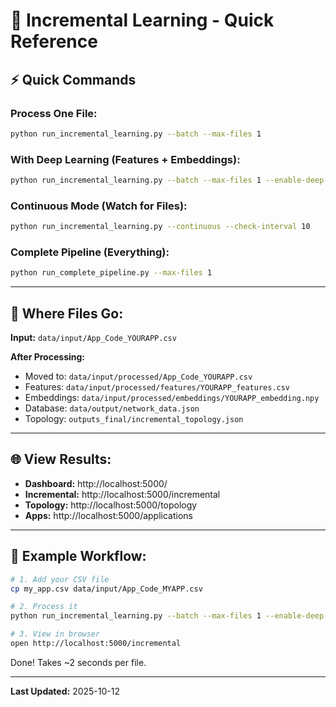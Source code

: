 # 🔄 Incremental Learning - Quick Reference

## ⚡ **Quick Commands**

### **Process One File:**
```bash
python run_incremental_learning.py --batch --max-files 1
```

### **With Deep Learning (Features + Embeddings):**
```bash
python run_incremental_learning.py --batch --max-files 1 --enable-deep-learning
```

### **Continuous Mode (Watch for Files):**
```bash
python run_incremental_learning.py --continuous --check-interval 10
```

### **Complete Pipeline (Everything):**
```bash
python run_complete_pipeline.py --max-files 1
```

---

## 📁 **Where Files Go:**

**Input:** `data/input/App_Code_YOURAPP.csv`

**After Processing:**
- Moved to: `data/input/processed/App_Code_YOURAPP.csv`
- Features: `data/input/processed/features/YOURAPP_features.csv`
- Embeddings: `data/input/processed/embeddings/YOURAPP_embedding.npy`
- Database: `data/output/network_data.json`
- Topology: `outputs_final/incremental_topology.json`

---

## 🌐 **View Results:**

- **Dashboard:** http://localhost:5000/
- **Incremental:** http://localhost:5000/incremental
- **Topology:** http://localhost:5000/topology
- **Apps:** http://localhost:5000/applications

---

## 🎯 **Example Workflow:**

```bash
# 1. Add your CSV file
cp my_app.csv data/input/App_Code_MYAPP.csv

# 2. Process it
python run_incremental_learning.py --batch --max-files 1 --enable-deep-learning

# 3. View in browser
open http://localhost:5000/incremental
```

Done! Takes ~2 seconds per file.

---

**Last Updated:** 2025-10-12
